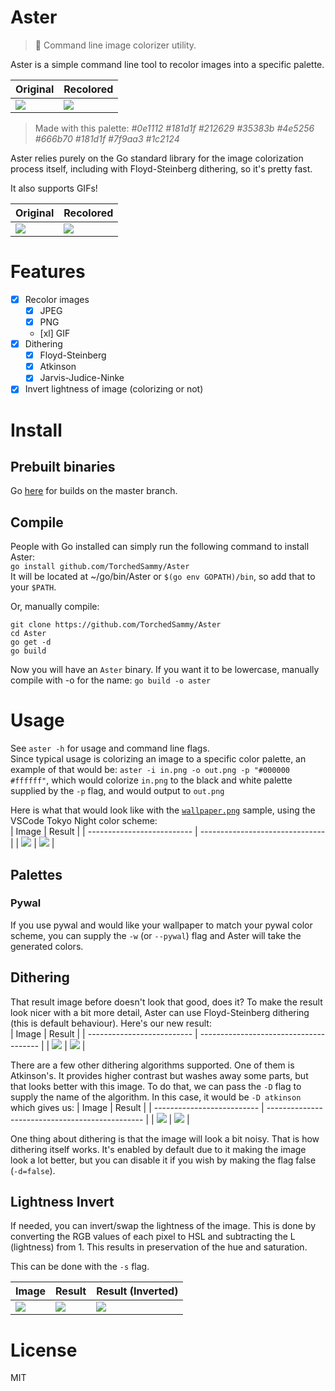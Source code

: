 # Aster
> 🌼 Command line image colorizer utility.

Aster is a simple command line tool to recolor images into a specific palette.

| Original                           | Recolored                     |
| ---------------------------------- | ----------------------------- |
| ![](samples/ghbanner/orig.jpg)     | ![](samples/ghbanner/res.jpg) |

> Made with this palette: *#0e1112 #181d1f #212629 #35383b #4e5256 #666b70 #181d1f #7f9aa3 #1c2124*

Aster relies purely on the Go standard library for the image colorization
process itself, including with Floyd-Steinberg dithering, so it's pretty fast.

It also supports GIFs!  

| Original                           | Recolored                           |
| ---------------------------------- | ----------------------------------- |
| ![](samples/nyan-cat.gif)          | ![](samples/nyan-cat-converted.gif) |

# Features
- [x] Recolor images
  - [x] JPEG
  - [x] PNG
  - [xl] GIF
- [x] Dithering
  - [x] Floyd-Steinberg
  - [x] Atkinson
  - [x] Jarvis-Judice-Ninke
- [x] Invert lightness of image (colorizing or not)

# Install
## Prebuilt binaries
Go [here](https://nightly.link/TorchedSammy/Aster/workflows/build/master) for
builds on the master branch.

## Compile
People with Go installed can simply run the following command to install Aster:  
`go install github.com/TorchedSammy/Aster`  
It will be located at ~/go/bin/Aster or `$(go env GOPATH)/bin`, so add that to your `$PATH`.

Or, manually compile:  
```
git clone https://github.com/TorchedSammy/Aster
cd Aster
go get -d
go build
```

Now you will have an `Aster` binary. If you want it to be lowercase,
manually compile with -o for the name: `go build -o aster`

# Usage
See `aster -h` for usage and command line flags.  
Since typical usage is colorizing an image to a specific color palette,
an example of that would be: `aster -i in.png -o out.png -p "#000000 #ffffff"`,
which would colorize `in.png` to the black and white palette supplied by the
`-p` flag, and would output to `out.png`

Here is what that would look like with the [`wallpaper.png`](samples/wallpaper.png) sample,
using the VSCode Tokyo Night color scheme:  
| Image                      | Result                          |
| -------------------------- | ------------------------------- |
| ![](samples/wallpaper.png) | ![](samples/wallpaper-conv.png) |

## Palettes
### Pywal
If you use pywal and would like your wallpaper to match your pywal color scheme,
you can supply the `-w` (or `--pywal`) flag and Aster will take the generated colors.

## Dithering
That result image before doesn't look that good, does it? To make the result look nicer
with a bit more detail, Aster can use Floyd-Steinberg dithering (this is default behaviour).
Here's our new result:  
| Image                      | Result                                 |
| -------------------------- | -------------------------------------- |
| ![](samples/wallpaper.png) | ![](samples/wallpaper-conv-dither.png) |

There are a few other dithering algorithms supported. One of them is
Atkinson's. It provides higher contrast but washes away some parts, but
that looks better with this image. To do that, we can pass the `-D` flag
to supply the name of the algorithm. In this case, it would be `-D atkinson`
which gives us:
| Image                      | Result                                          |
| -------------------------- | ----------------------------------------------- |
| ![](samples/wallpaper.png) | ![](samples/wallpaper-conv-dither-atkinson.png) |

One thing about dithering is that the image will look a bit noisy. That is how
dithering itself works. It's enabled by default due to it making the image look a lot better,
but you can disable it if you wish by making the flag false (`-d=false`).

## Lightness Invert
If needed, you can invert/swap the lightness of the image. This is done by converting
the RGB values of each pixel to HSL and subtracting the L (lightness) from 1.
This results in preservation of the hue and saturation.

This can be done with the `-s` flag.  

| Image                                                    | Result                                         | Result (Inverted)                              |
| -------------------------------------------------------- | ---------------------------------------------- | ---------------------------------------------- |
| ![](https://w.wallhaven.cc/full/1k/wallhaven-1kqgdg.jpg) | ![](https://safe.kashima.moe/ku5olz0vcxbb.jpg) | ![](https://safe.kashima.moe/el3twmmjt26l.jpg) |

# License
MIT
